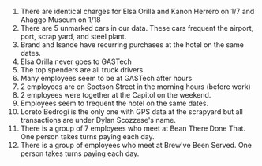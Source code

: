 1. There are identical charges for Elsa Orilla and Kanon Herrero on 1/7 and Ahaggo Museum on 1/18
2. There are 5 unmarked cars in our data. These cars frequent the airport, port, scrap yard, and steel plant.
3. Brand and Isande have recurring purchases at the hotel on the same dates.
4. Elsa Orilla never goes to GASTech
5. The top spenders are all truck drivers
6. Many employees seem to be at GASTech after hours
7. 2 employees are on Spetson Street in the morning hours (before work)
8. 2 employees were together at the Capitol on the weekend.
9. Employees seem to frequent the hotel on the same dates.
10. Loreto Bedrogi is the only one with GPS data at the scrapyard but all transactions are under Dylan Scozzese's name.
11. There is a group of 7 employees who meet at Bean There Done That. One person takes turns paying each day.
12. There is a group of employees who meet at Brew've Been Served. One person takes turns paying each day.